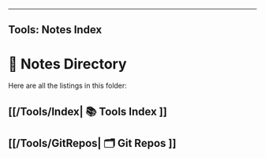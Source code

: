 
---
Tools: Notes Index
---

# 📂 Notes Directory

Here are all the listings in this folder:

## [[/Tools/Index| 📚 Tools Index ]]
## [[/Tools/GitRepos| 🗂️ Git Repos ]]






